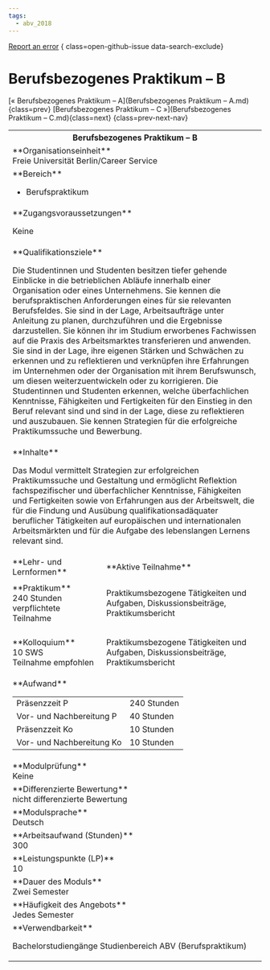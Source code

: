 ```yaml
---
tags:
  - abv_2018
---
```

[Report an error](https://github.com/SGSSGene/FUB-SUP/issues/new?title=Error%20in%20%22Berufsbezogenes%20Praktikum%20%E2%80%93%20B%22&body=There%20seems%20to%20be%20an%20error%20in%20module%20%22Berufsbezogenes%20Praktikum%20%E2%80%93%20B%22%2E%0A%0A%3CDescribe%20here%20a%20slightly%20more%20detailed%20description%20of%20what%20is%20wrong%3E&labels=bug)
{ class=open-github-issue data-search-exclude}

# Berufsbezogenes Praktikum – B

[« Berufsbezogenes Praktikum – A](Berufsbezogenes Praktikum – A.md){class=prev}
[Berufsbezogenes Praktikum – C »](Berufsbezogenes Praktikum – C.md){class=next}
{class=prev-next-nav}

<table markdown id="moduledesc">
<tr markdown class="moduledesc_head"><th colspan="2">Berufsbezogenes Praktikum – B </th></tr>
<tr markdown><td colspan="2">**Organisationseinheit**   <br>Freie Universität Berlin/Career Service</td></tr>

<tr markdown><td colspan="2">**Bereich**<br>


- Berufspraktikum

</td></tr>

<tr markdown><td colspan="2">**Zugangsvoraussetzungen** <br>

Keine


</td></tr>
<tr markdown><td colspan="2">**Qualifikationsziele**    <br>

Die Studentinnen und Studenten besitzen tiefer gehende Einblicke in die
betrieblichen Abläufe innerhalb einer Organisation oder eines Unternehmens.
Sie kennen die berufspraktischen Anforderungen eines für sie relevanten
Berufsfeldes. Sie sind in der Lage, Arbeitsaufträge unter Anleitung zu
planen, durchzuführen und die Ergebnisse darzustellen. Sie können ihr im
Studium erworbenes Fachwissen auf die Praxis des Arbeitsmarktes
transferieren und anwenden. Sie sind in der Lage, ihre eigenen Stärken und
Schwächen zu erkennen und zu reflektieren und verknüpfen ihre Erfahrungen im
Unternehmen oder der Organisation mit ihrem Berufswunsch, um diesen
weiterzuentwickeln oder zu korrigieren. Die Studentinnen und Studenten
erkennen, welche überfachlichen Kenntnisse, Fähigkeiten und Fertigkeiten für
den Einstieg in den Beruf relevant sind und sind in der Lage, diese zu
reflektieren und auszubauen. Sie kennen Strategien für die erfolgreiche
Praktikumssuche und Bewerbung.


</td></tr>
<tr markdown><td colspan="2">**Inhalte**                <br>

Das Modul vermittelt Strategien zur erfolgreichen Praktikumssuche und
Gestaltung und ermöglicht Reflektion fachspezifischer und überfachlicher
Kenntnisse, Fähigkeiten und Fertigkeiten sowie von Erfahrungen aus der
Arbeitswelt, die für die Findung und Ausübung qualifikationsadäquater
beruflicher Tätigkeiten auf europäischen und internationalen Arbeitsmärkten
und für die Aufgabe des lebenslangen Lernens relevant sind.


</td></tr>

<tr markdown><td>**Lehr- und Lernformen**</td><td>**Aktive Teilnahme**</td></tr>
<tr markdown><td> **Praktikum** <br>240 Stunden <br> verpflichtete Teilnahme</td><td>

Praktikumsbezogene Tätigkeiten und Aufgaben, Diskussionsbeiträge, Praktikumsbericht
</td></tr>
<tr markdown><td> **Kolloquium** <br>10 SWS <br> Teilnahme empfohlen</td><td>

Praktikumsbezogene Tätigkeiten und Aufgaben, Diskussionsbeiträge, Praktikumsbericht
</td></tr>
<tr markdown><td colspan="2">**Aufwand**                <br>
<table class="aufwand_table">
<tr><td>Präsenzzeit P</td><td>240 Stunden</td></tr>
<tr><td>Vor- und Nachbereitung P</td><td>40 Stunden</td></tr>
<tr><td>Präsenzzeit Ko</td><td>10 Stunden</td></tr>
<tr><td>Vor- und Nachbereitung Ko</td><td>10 Stunden</td></tr>
</table>

</td></tr>
<tr markdown><td colspan="2">**Modulprüfung**             <br>Keine


</td></tr>
<tr markdown><td colspan="2">**Differenzierte Bewertung** <br>nicht differenzierte Bewertung

</td></tr>
<tr markdown><td colspan="2">**Modulsprache**             <br>Deutsch</td></tr>
<tr markdown><td colspan="2">**Arbeitsaufwand (Stunden)** <br>300</td></tr>
<tr markdown><td colspan="2">**Leistungspunkte (LP)**     <br>10</td></tr>
<tr markdown><td colspan="2">**Dauer des Moduls**         <br>Zwei Semester</td></tr>
<tr markdown><td colspan="2">**Häufigkeit des Angebots**  <br>Jedes Semester</td></tr>
<tr markdown><td colspan="2">**Verwendbarkeit**           <br>

Bachelorstudiengänge Studienbereich ABV (Berufspraktikum)


</td></tr>

</table>
